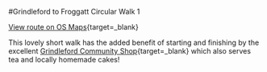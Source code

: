 #Grindleford to Froggatt Circular Walk 1

[View route on OS Maps](https://explore.osmaps.com/route/20815789/grindleford-to-froggatt-?lat=53.290716&lon=-1.638949&zoom=14.4076&style=Leisure&type=2d){target=_blank}

This lovely short walk has the added benefit of starting and finishing by the excellent [Grindleford Community Shop](https://grindlefordshop.co.uk){target=_blank} which also serves tea and locally homemade cakes!